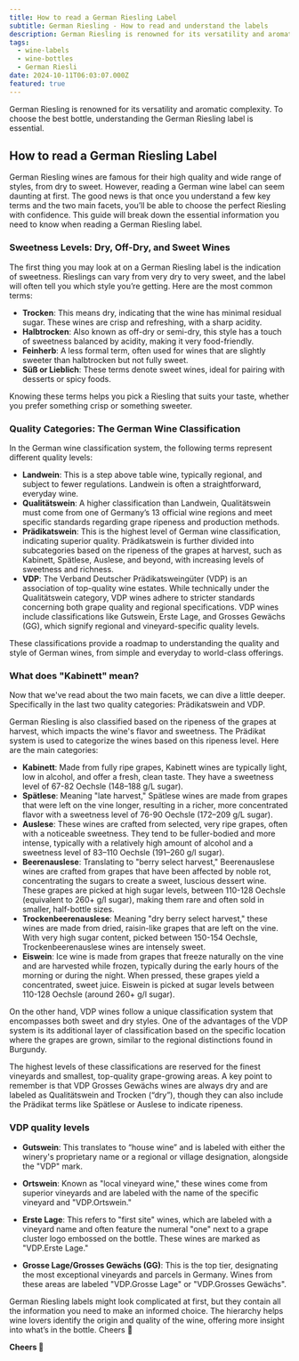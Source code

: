 ```yaml
---
title: How to read a German Riesling Label
subtitle: German Riesling - How to read and understand the labels
description: German Riesling is renowned for its versatility and aromatic complexity. To choose the best bottle, understanding the German Riesling label is essential.
tags:
  - wine-labels
  - wine-bottles
  - German Riesli
date: 2024-10-11T06:03:07.000Z
featured: true
---
```


German Riesling is renowned for its versatility and aromatic complexity. To choose the best bottle, understanding the German Riesling label is essential.

## How to read a German Riesling Label

German Riesling wines are famous for their high quality and wide range of styles, from dry to sweet. However, reading a German wine label can seem daunting at first. The good news is that once you understand a few key terms and the two main facets, you’ll be able to choose the perfect Riesling with confidence. This guide will break down the essential information you need to know when reading a German Riesling label.

### Sweetness Levels: Dry, Off-Dry, and Sweet Wines

The first thing you may look at on a German Riesling label is the indication of sweetness. Rieslings can vary from very dry to very sweet, and the label will often tell you which style you’re getting. Here are the most common terms:

- **Trocken**: This means dry, indicating that the wine has minimal residual sugar. These wines are crisp and refreshing, with a sharp acidity.
- **Halbtrocken**: Also known as off-dry or semi-dry, this style has a touch of sweetness balanced by acidity, making it very food-friendly.
- **Feinherb**: A less formal term, often used for wines that are slightly sweeter than halbtrocken but not fully sweet.
- **Süß or Lieblich**: These terms denote sweet wines, ideal for pairing with desserts or spicy foods.

Knowing these terms helps you pick a Riesling that suits your taste, whether you prefer something crisp or something sweeter.

### Quality Categories: The German Wine Classification

In the German wine classification system, the following terms represent different quality levels:

- **Landwein**: This is a step above table wine, typically regional, and subject to fewer regulations. Landwein is often a straightforward, everyday wine.
- **Qualitätswein**: A higher classification than Landwein, Qualitätswein must come from one of Germany’s 13 official wine regions and meet specific standards regarding grape ripeness and production methods.
- **Prädikatswein**: This is the highest level of German wine classification, indicating superior quality. Prädikatswein is further divided into subcategories based on the ripeness of the grapes at harvest, such as Kabinett, Spätlese, Auslese, and beyond, with increasing levels of sweetness and richness.
- **VDP**: The Verband Deutscher Prädikatsweingüter (VDP) is an association of top-quality wine estates. While technically under the Qualitätswein category, VDP wines adhere to stricter standards concerning both grape quality and regional specifications. VDP wines include classifications like Gutswein, Erste Lage, and Grosses Gewächs (GG), which signify regional and vineyard-specific quality levels.

These classifications provide a roadmap to understanding the quality and style of German wines, from simple and everyday to world-class offerings.

### What does "Kabinett" mean?

Now that we've read about the two main facets, we can dive a little deeper. Specifically in the last two quality categories: Prädikatswein and VDP.

German Riesling is also classified based on the ripeness of the grapes at harvest, which impacts the wine's flavor and sweetness. The Prädikat system is used to categorize the wines based on this ripeness level. Here are the main categories:

- **Kabinett**: Made from fully ripe grapes, Kabinett wines are typically light, low in alcohol, and offer a fresh, clean taste. They have a sweetness level of 67-82 Oechsle (148–188 g/L sugar).
- **Spätlese**: Meaning "late harvest," Spätlese wines are made from grapes that were left on the vine longer, resulting in a richer, more concentrated flavor with a sweetness level of 76-90 Oechsle (172–209 g/L sugar).
- **Auslese**: These wines are crafted from selected, very ripe grapes, often with a noticeable sweetness. They tend to be fuller-bodied and more intense, typically with a relatively high amount of alcohol and a sweetness level of 83–110 Oechsle (191–260 g/l sugar).
- **Beerenauslese**: Translating to "berry select harvest," Beerenauslese wines are crafted from grapes that have been affected by noble rot, concentrating the sugars to create a sweet, luscious dessert wine. These grapes are picked at high sugar levels, between 110-128 Oechsle (equivalent to 260+ g/l sugar), making them rare and often sold in smaller, half-bottle sizes.
- **Trockenbeerenauslese**: Meaning "dry berry select harvest," these wines are made from dried, raisin-like grapes that are left on the vine. With very high sugar content, picked between 150-154 Oechsle, Trockenbeerenauslese wines are intensely sweet.
- **Eiswein**: Ice wine is made from grapes that freeze naturally on the vine and are harvested while frozen, typically during the early hours of the morning or during the night. When pressed, these grapes yield a concentrated, sweet juice. Eiswein is picked at sugar levels between 110-128 Oechsle (around 260+ g/l sugar).

On the other hand, VDP wines follow a unique classification system that encompasses both sweet and dry styles. One of the advantages of the VDP system is its additional layer of classification based on the specific location where the grapes are grown, similar to the regional distinctions found in Burgundy.

The highest levels of these classifications are reserved for the finest vineyards and smallest, top-quality grape-growing areas. A key point to remember is that VDP Grosses Gewächs wines are always dry and are labeled as Qualitätswein and Trocken (“dry”), though they can also include the Prädikat terms like Spätlese or Auslese to indicate ripeness.

### VDP quality levels

- **Gutswein**: This translates to “house wine” and is labeled with either the winery's proprietary name or a regional or village designation, alongside the "VDP" mark.

* **Ortswein**: Known as "local vineyard wine," these wines come from superior vineyards and are labeled with the name of the specific vineyard and "VDP.Ortswein."

- **Erste Lage**: This refers to "first site" wines, which are labeled with a vineyard name and often feature the numeral "one" next to a grape cluster logo embossed on the bottle. These wines are marked as "VDP.Erste Lage."

* **Grosse Lage/Grosses Gewächs (GG)**: This is the top tier, designating the most exceptional vineyards and parcels in Germany. Wines from these areas are labeled "VDP.Grosse Lage" or "VDP.Grosses Gewächs".

German Riesling labels might look complicated at first, but they contain all the information you need to make an informed choice. The hierarchy helps wine lovers identify the origin and quality of the wine, offering more insight into what’s in the bottle. Cheers 🍷

**Cheers 🍷**
